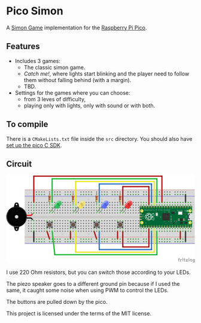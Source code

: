 # Pico Simon

A [Simon Game](https://en.wikipedia.org/wiki/Simon_(game)) implementation
for the [Raspberry Pi Pico](https://www.raspberrypi.org/products/raspberry-pi-pico/).

## Features
- Includes 3 games:
    - The classic simon game.
    - *Catch me!*, where lights start blinking and the player need to follow
    them without falling behind (with a margin).
    - TBD.
- Settings for the games where you can choose:
    - from 3 leves of difficulty,
    - playing only with lights, only with sound or with both.

## To compile
There is a `CMakeLists.txt` file inside the `src` directory. You should also have [set up the pico C SDK](https://datasheets.raspberrypi.org/pico/getting-started-with-pico.pdf).

## Circuit

![Image of the breadboard](breadboard.png)

I use 220 Ohm resistors, but you can switch those according to your LEDs.

The piezo speaker goes to a different ground pin because if I used the same, it
caught some noise when using PWM to control the LEDs.

The buttons are pulled down by the pico.




This project is licensed under the terms of the MIT license.
